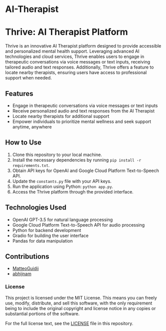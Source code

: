 # AI-Therapist
# Thrive: AI Therapist Platform

Thrive is an innovative AI Therapist platform designed to provide accessible and personalized mental health support. Leveraging advanced AI technologies and cloud services, Thrive enables users to engage in therapeutic conversations via voice messages or text inputs, receiving tailored audio and text responses. Additionally, Thrive offers a feature to locate nearby therapists, ensuring users have access to professional support when needed.

## Features
- Engage in therapeutic conversations via voice messages or text inputs
- Receive personalized audio and text responses from the AI Therapist
- Locate nearby therapists for additional support
- Empower individuals to prioritize mental wellness and seek support anytime, anywhere

## How to Use
1. Clone this repository to your local machine.
2. Install the necessary dependencies by running `pip install -r requirements.txt`.
3. Obtain API keys for OpenAI and Google Cloud Platform Text-to-Speech API.
4. Update the `constants.py` file with your API keys.
5. Run the application using Python: `python app.py`.
6. Access the Thrive platform through the provided interface.

## Technologies Used
- OpenAI GPT-3.5 for natural language processing
- Google Cloud Platform Text-to-Speech API for audio processing
- Python for backend development
- Gradio for building the user interface
- Pandas for data manipulation

## Contributions
- [MatteoGuidii](https://github.com/MatteoGuidii)
- [abhijnam](https://github.com/abhijnam)

### License
This project is licensed under the MIT License. This means you can freely use, modify, distribute, and sell this software, with the only requirement being to include the original copyright and license notice in any copies or substantial portions of the software.

For the full license text, see the [LICENSE](LICENSE) file in this repository.
